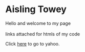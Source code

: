 <h1>Aisling Towey</h1>
<p1>Hello and welcome to my page</p1>
<br></br>
<p2>links attached for htmls of my code</p2>

Click <a href="http://www.yahoo.com">here</a> to go to yahoo.
